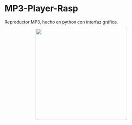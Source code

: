 # MP3-Player-Rasp
Reproductor MP3, hecho en python con interfaz gráfica.

<p align="center">
<img src="https://user-images.githubusercontent.com/70683976/119211658-1c16d680-ba79-11eb-9339-39c4bb1ebc7f.png" width="300">
</p>
